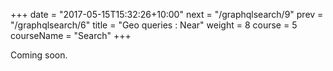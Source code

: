 +++
date = "2017-05-15T15:32:26+10:00"
next = "/graphqlsearch/9"
prev = "/graphqlsearch/6"
title = "Geo queries : Near"
weight = 8
course = 5
courseName = "Search"
+++

Coming soon.
